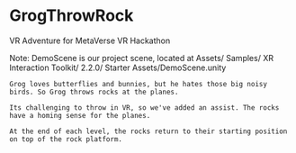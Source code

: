 # GrogThrowRock
VR Adventure for MetaVerse VR Hackathon

Note: DemoScene is our project scene, located at Assets/ Samples/ XR Interaction Toolkit/ 2.2.0/ Starter Assets/DemoScene.unity 

    Grog loves butterflies and bunnies, but he hates those big noisy birds. So Grog throws rocks at the planes.    
    
    Its challenging to throw in VR, so we've added an assist. The rocks have a homing sense for the planes.
    
    At the end of each level, the rocks return to their starting position on top of the rock platform.

